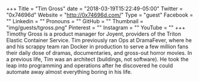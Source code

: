 +++
Title = "Tim Gross"
date = "2018-03-19T15:22:49-05:00"
Twitter = "0x74696d"
Website = "http://0x74696d.com/"
Type = "guest"
Facebook = ""
Linkedin = ""
Pronouns = ""
GitHub = ""
Thumbnail = "img/guests/tgross.png"
Pinterest = ""
Instagram = ""
YouTube = ""
+++
Timothy Gross is a product manager for Joyent, providers of the Triton Elastic Container Service. Tim previously ran Ops at DramaFever, where he and his scrappy team ran Docker in production to serve a few million fans their daily dose of dramas, documentaries, and gross-out horror movies. In a previous life, Tim was an architect (buildings, not software). He took the leap into programming and operations after he discovered he could automate away almost everything boring in his life.
